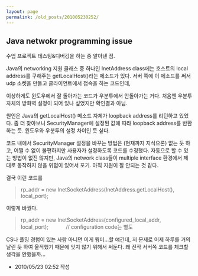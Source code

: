 ```yaml
---
layout: page
permalink: /old_posts/201005230252/
---
```


## Java netwokr programming issue

수업 프로젝트 테스팅&디버깅을 하는 중 알아낸 점.

Java의 networking 지원 클래스 중 하나인 InetAddress class에는 호스트의 local address를 구해주는 getLocalHost()라는 메소드가 있다. 서버 쪽에 이 메소드를 써서 udp 소켓을 만들고 클라이언트에서 접속을 하는 코드인데,

이상하게도 윈도우에서 잘 돌아가는 코드가 우분투에서 안돌아가는 거다. 처음엔 우분투 자체의 방화벽 설정이 되어 있나 싶었지만 확인결과 아님.

원인은 Java의 getLocalHost() 메소드 자체가 loopback address를 리턴하고 있었다. 좀 더 찾아보니 SecurityManager에 설정된 값에 따라 loopback address를 반환하는 듯. 윈도우와 우분투의 설정 차이인 듯 싶다.

코드 내에서 SecurityManager 설정을 바꾸는 방법은 (현재까지 지식으론) 없는 듯 하고, 어쩔 수 없이 불편하지만 사용자가 설정하도록 코드를 수정했다. 자동으로 할 수 있는 방법이 없진 않지만, Java의 network class들이 multiple interface 환경에서 제대로 동작하지 않을 위험이 있어서 포기. 아직 지원이 잘 안되는 것 같다.

결국 이런 코드를
<blockquote>rp_addr = new InetSocketAddress(InetAddress.getLocalHost(), local_port);</blockquote>
이렇게 바꿨다.
<blockquote>rp_addr = new InetSocketAddress(configured_local_addr, local_port);            // configuration code는 별도</blockquote>
CS나 플밍 경험이 있는 사람 아니면 이게 뭥미...할 얘긴데, 저 문제로 어제 하루를 거의 날린 듯 하여 울적했기 때문에 잊지 않기 위해서 써둔다.
왜 진작 서버쪽 코드를 체크할 생각을 안했을까...
       


- 2010/05/23 02:52 작성